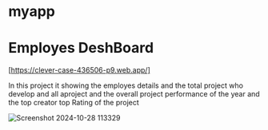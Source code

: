 # myapp
# Employes DeshBoard

[https://clever-case-436506-p9.web.app/]

In this project it showing the  employes details and the total project who develop and all aproject and the overall project  performance of the year and the top creator  top Rating of  the project

![Screenshot 2024-10-28 113329](https://github.com/user-attachments/assets/93a4d6a0-d11f-4f26-a4d6-1cad574e9009)



